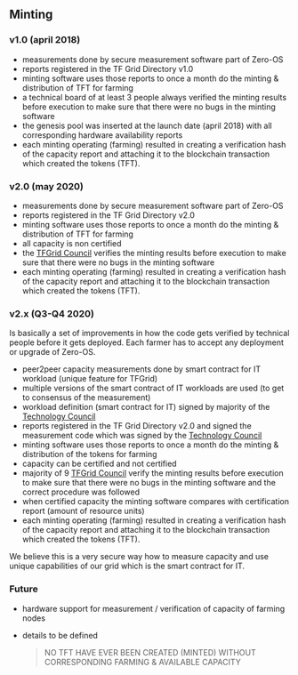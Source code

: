 ## Minting 

### v1.0 (april 2018)

- measurements done by secure measurement software part of Zero-OS
- reports registered in the TF Grid Directory v1.0
- minting software uses those reports to once a month do the minting & distribution of TFT for farming
- a technical board of at least 3 people always verified the minting results before execution to make sure that there were no bugs in the minting software
- the genesis pool was inserted at the launch date (april 2018) with all corresponding hardware availability reports
- each minting operating (farming) resulted in creating a verification hash of the capacity report and attaching it to the blockchain transaction which created the tokens (TFT).
 
 ### v2.0 (may 2020)
 
- measurements done by secure measurement software part of Zero-OS
- reports registered in the TF Grid Directory v2.0 
- minting software uses those reports to once a month do the minting & distribution of TFT for farming
- all capacity is non certified
- the [TFGrid Council](grid_council.md) verifies the minting results before execution to make sure that there were no bugs in the minting software
- each minting operating (farming) resulted in creating a verification hash of the capacity report and attaching it to the blockchain transaction which created the tokens (TFT).
 
 ### v2.x (Q3-Q4 2020)

 Is basically a set of improvements in how the code gets verified by technical people before it gets deployed.
 Each farmer has to accept any deployment or upgrade of Zero-OS.
 
- peer2peer capacity measurements done by smart contract for IT workload (unique feature for TFGrid)
- multiple versions of the smart contract of IT workloads are used (to get to consensus of the measurement)
- workload definition (smart contract for IT) signed by majority of the [Technology Council](technology_council.md)
- reports registered in the TF Grid Directory v2.0 and signed the measurement code which was signed by the [Technology Council](technology_council.md)
- minting software uses those reports to once a month do the minting & distribution of the tokens for farming
- capacity can be certified and not certified
- majority of 9 [TFGrid Council](grid_council.md) verify the minting results before execution to make sure that there were no bugs in the minting software and the correct procedure was followed
- when certified capacity the minting software compares with certification report (amount of resource units)
- each minting operating (farming) resulted in creating a verification hash of the capacity report and attaching it to the blockchain transaction which created the tokens (TFT).

We believe this is a very secure way how to measure capacity and use unique capabilities of our grid which is the smart contract for IT. 

### Future 

- hardware support for measurement / verification of capacity of farming nodes
- details to be defined
 
  
  
  > NO TFT HAVE EVER BEEN CREATED (MINTED) WITHOUT CORRESPONDING FARMING & AVAILABLE CAPACITY
